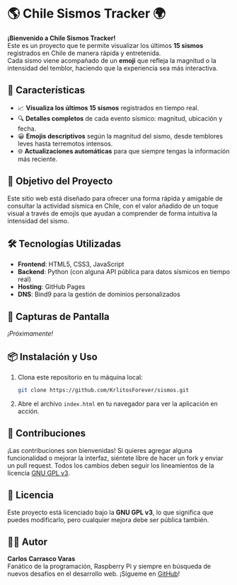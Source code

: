 # 🌎 Chile Sismos Tracker 🌍

**¡Bienvenido a Chile Sismos Tracker!**  
Este es un proyecto que te permite visualizar los últimos **15 sismos** registrados en Chile de manera rápida y entretenida.  
Cada sismo viene acompañado de un **emoji** que refleja la magnitud o la intensidad del temblor, haciendo que la experiencia sea más interactiva.

## 🚀 Características

- 📈 **Visualiza los últimos 15 sismos** registrados en tiempo real.
- 🔍 **Detalles completos** de cada evento sísmico: magnitud, ubicación y fecha.
- 😀 **Emojis descriptivos** según la magnitud del sismo, desde temblores leves hasta terremotos intensos.
- 🌐 **Actualizaciones automáticas** para que siempre tengas la información más reciente.

## 🎯 Objetivo del Proyecto

Este sitio web está diseñado para ofrecer una forma rápida y amigable de consultar la actividad sísmica en Chile, con el valor añadido de un toque visual a través de emojis que ayudan a comprender de forma intuitiva la intensidad del sismo.

## 🛠️ Tecnologías Utilizadas

- **Frontend**: HTML5, CSS3, JavaScript
- **Backend**: Python (con alguna API pública para datos sísmicos en tiempo real)
- **Hosting**: GitHub Pages
- **DNS**: Bind9 para la gestión de dominios personalizados

## 📸 Capturas de Pantalla

_¡Próximamente!_

## 📦 Instalación y Uso

1. Clona este repositorio en tu máquina local:
   ```bash
   git clone https://github.com/KrlitosForever/sismos.git
   ```
2. Abre el archivo `index.html` en tu navegador para ver la aplicación en acción.

## 🤝 Contribuciones

¡Las contribuciones son bienvenidas! Si quieres agregar alguna funcionalidad o mejorar la interfaz, siéntete libre de hacer un fork y enviar un pull request. Todos los cambios deben seguir los lineamientos de la licencia [GNU GPL v3](https://www.gnu.org/licenses/gpl-3.0.html).

## 📄 Licencia

Este proyecto está licenciado bajo la **GNU GPL v3**, lo que significa que puedes modificarlo, pero cualquier mejora debe ser pública también.

## 👨‍💻 Autor

**Carlos Carrasco Varas**  
Fanático de la programación, Raspberry Pi y siempre en búsqueda de nuevos desafíos en el desarrollo web. ¡Sígueme en [GitHub](https://github.com/KrlitosForever)!
